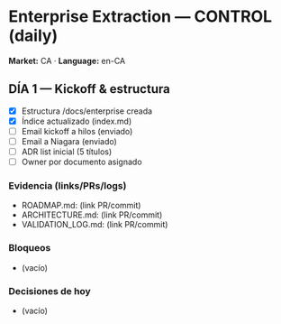 # Enterprise Extraction — CONTROL (daily)

**Market:** CA · **Language:** en-CA

## DÍA 1 — Kickoff & estructura
- [x] Estructura /docs/enterprise creada
- [x] Índice actualizado (index.md)
- [ ] Email kickoff a hilos (enviado)
- [ ] Email a Niagara (enviado)
- [ ] ADR list inicial (5 títulos)
- [ ] Owner por documento asignado

### Evidencia (links/PRs/logs)
- ROADMAP.md: (link PR/commit)
- ARCHITECTURE.md: (link PR/commit)
- VALIDATION_LOG.md: (link PR/commit)

### Bloqueos
- (vacío)

### Decisiones de hoy
- (vacío)
